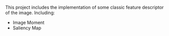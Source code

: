 This project includes the implementation of some classic
feature descriptor of the image. Including:
+ Image Moment
+ Saliency Map
